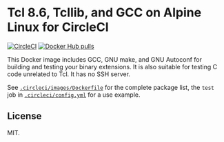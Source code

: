 # Tcl 8.6, Tcllib, and GCC on Alpine Linux for CircleCI

[![CircleCI](https://circleci.com/gh/dbohdan/circleci-tcl-gcc-autoconf.svg?style=svg)](https://circleci.com/gh/dbohdan/circleci-tcl-gcc-autoconf)
[![Docker Hub pulls](https://img.shields.io/docker/pulls/dbohdan1/circleci-tcl-gcc-autoconf.svg?style=flat)](https://hub.docker.com/r/dbohdan1/circleci-tcl-gcc-autoconf)

This Docker image includes GCC, GNU make, and GNU Autoconf for building and
testing your binary extensions.  It is also suitable for testing C code
unrelated to Tcl.  It has no SSH server.

See [`.circleci/images/Dockerfile`](.circleci/images/Dockerfile) for the
complete package list, the `test` job in
[`.circleci/config.yml`](.circleci/config.yml) for a use example.

## License

MIT.
